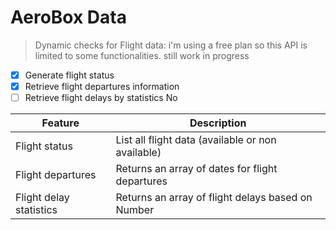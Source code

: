 # AeroBox Data

> Dynamic checks for Flight data: i'm using a free plan so this API is limited to some functionalities. still work in progress
- [x] Generate flight status
- [x] Retrieve flight departures information
- [ ] Retrieve flight delays by statistics No

| Feature | Description |
| --- | --- |
| Flight status | List all flight data (available or non available) |
| Flight departures | Returns an array of dates for flight departures |
| Flight delay statistics | Returns an array of flight delays based on Number |